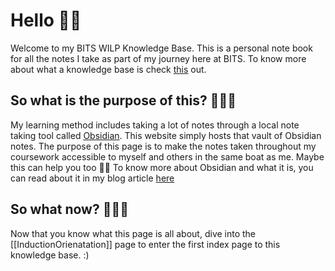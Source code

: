 # Hello 👋🏽
Welcome to my BITS WILP Knowledge Base. This is a personal note book for all the notes I take as part of my journey here at BITS. To know more about what a knowledge base is check [this](https://en.wikipedia.org/wiki/Knowledge_base) out.

## So what is the purpose of this? 🤷🏽‍♂️
My learning method includes taking a lot of notes through a local note taking tool called [Obsidian](https://obsidian.md/). This website simply hosts that vault of Obsidian notes. The purpose of this page is to make the notes taken throughout my coursework accessible to myself and others in the same boat as me. Maybe this can help you too 🤘🏽
To know more about Obsidian and what it is, you can read about it in my blog article [here](https://justanothergeek.hashnode.dev/obsidian-as-a-second-brain)

## So what now? 💁🏽‍♂️
Now that you know what this page is all about, dive into the [[InductionOrienatation]] page to enter the first index page to this knowledge base. :)